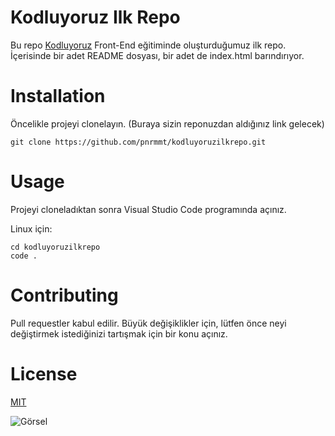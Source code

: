 
# Kodluyoruz Ilk Repo

Bu repo [Kodluyoruz](https://kodluyoruz.org/tr/kodluyoruz/) Front-End eğitiminde oluşturduğumuz ilk repo. İçerisinde bir adet README dosyası, bir adet de index.html barındırıyor.

# Installation

Öncelikle projeyi clonelayın. (Buraya sizin reponuzdan aldığınız link gelecek)

```
git clone https://github.com/pnrmmt/kodluyoruzilkrepo.git

```

# Usage

Projeyi cloneladıktan sonra Visual Studio Code programında açınız.

Linux için:

```
cd kodluyoruzilkrepo
code .
```
# Contributing

Pull requestler kabul edilir. Büyük değişiklikler için, lütfen önce neyi değiştirmek istediğinizi tartışmak için bir konu açınız.

# License

[MIT](https://choosealicense.com/licenses/mit/)

![Görsel](https://www.upload.ee/image/14555419/pnr.PNG)




